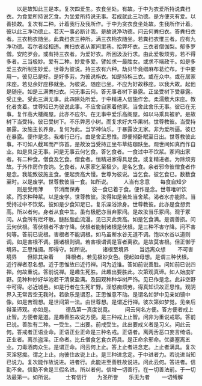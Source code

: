 <!-- { "loadSidebar": true } -->
　　以是故知此三是本。复次四爱生。衣食坐处。有故。于中为衣爱所持说粪扫衣。为食爱所持说乞食。为坐爱所持说无事。若成就此三功德。是方便灭有爱。以善损故。复次有二种。计着我行及我所作。于中为贪衣食坐处故。生我所作计着。彼以此三净功德止。若灭一事必断计我。是故说净功德。问云何粪扫衣。答粪扫衣者。三衣栴衣随坐。此粪扫衣三种所。满三衣栴衣随坐。若粪扫衣惟三者。应有九净功德。若尔者经相违。粪扫衣者从冢间里巷。拾弊坏衣。三衣者僧伽梨。郁多罗僧。安陀罗会。或有持三衣者。为爱好衣。所困汲汲行求。由此爱极烦劳。若不得多者。三当极妙。爱有二种。妙爱多爱。譬如求一最胜女。或求不端政千。如是多爱三衣所制生妙爱。世尊为彼说。持三衣有六种。劫贝毕竟缯麻布葛纻布。于中要用一。彼见已是好。是好多劳。为彼说栴衣。如是持栴三衣。或在众中。或在居家床座。若见余好座移就坐。为彼说。随座已坐。不应为好故移座。以我大故。起他是随座。如是三满粪扫衣。问无事云何。答无事者树下暴露。正坐受树下受暴露。受正坐。受此三满无事。此四除处所爱。于中精进人信施作舍。柔濡敷大床座。教化者贪着。世尊知已为彼说此事。不应舍自家着他家。当舍此舍乐无事。彼已在无事。复作高大楼阁屋。此亦不应尔。在无事中爱乐高阁屋。如以马乘具被驴。是故树下当受持。彼已受树下。不乐弊恶小树。而复求好大华果树。世尊教彼。当受持暴露。汝施主长养身。复何为此。当学神仙乐。于暴露汝无家。非为爱所逼。彼已在暴露。便作是念。我难行已行。由是舍正思惟。即便倾卧眠至日出。世尊教彼此事。不可如人截耳而严饰首。是故汝当受持正坐布草结跏趺坐。观世间如真而作自业。如是具足无事。问是无事云何乞食。答乞食者。一食过中不饮浆。冢间出家者。有二种食。僧食及乞食。僧食者。恒精进家得具足食。或复精进者。为除烦劳故。于外作房作食饷。乞食者。从家家乞至极少。是名乞食。余者邪命彼僧食者作是念。我能致彼施主食。便起贡高大慢。世尊为彼说。当乞食。彼乞食已。数数食至时。以是废学。世尊教彼当一食。如所说。
　　人当有念意　　每食自知少
　　则是受用薄　　节消而保寿
　　彼一食已着于食。便作是念。世尊唯听饮浆。而求种种浆。以是废学。世尊教彼。汝得如是苦处当舍浆。渴者水亦能除。当受持过中不饮浆。彼如是少食知足已。复乐澡浴涂身。世尊教彼。此亦是食想贡高。所以者何。身者从食中生。虽有极肥亦当弃冢间。是故汝当乐冢间。观于冢问。从食所有烂坏散。膖胀脂血流漫。见已灭此贡高。如是乞食满。是谓善损。问云何伏根。答伏根者不害守降。伏根者能制诸根是伏根。是三种不害守降。问不害何等。答前已说根。害根者不能调根。如马虽断水谷无道不调。饱以水谷以道则调。如是害根不调。摄诸根则调。若害根谓调是盲者离欲。是故莫害根。但正御于境界。正思惟摄。即得守。如所说。
　　诸根至境界　　当远离众想
　　不可害境界　　但除其染着
　　降根者。若见极妙女色。便起如母想。是谓三种伏根。近行禅者忍名想。近于思惟故曰近行禅。问为近谁。答如前说善胜。问如前已说四禅。何故重说。答前说禅。是趣生死胜。此趣出要胜此。次第观真谛。如人始度旷野。见种种妙好华池若干清泉盈满。及园观种种华树严饰。见已作是念。此非空野中可得。必近城邑。如是行者在生死旷野。淫怒痴烦劳。得真知识故正思惟。观阴界入无常苦空无我时。若欲乐是谓忍。正思惟意不动。是谓名如梦中见亲如镜中像。如是苦观想。是世间第一法。由世尊想。是谓近行禅。彼次第如梦觉。见亲后得圣谛观。亦如是。
　　德品第一真度说竟。
　　问云何名方便。答方便者戒上止智。方便者是道。是趣善胜故说方便。是三种戒上止智。问非为重说戒耶。答前已说。善胜有二种。一受生。二出要。前戒受生。此出要戒义者是习义。问此云何。答戒者正语业命。正语正业正命是三种名戒。正语者。离两舌恶口妄言绮语。正业者。离杀盗淫。正命者。比丘僧食乞食衣药具。是正命余邪命。优婆塞离五业。刀毒酒肉众生。是谓正命。问云何上止。答上止者进念定。上止者满具。复次灭淫怒痴。谓之上止。向彼住故说上止。是三种进念定。于中进者力。若说进当知已说力。复次能作故说进。进者行。此能进至善胜故说进。问此云何。答进者。信勤不舍。信勤不舍是三假名进。所以者何。信增一切善行。在一切善法前。于一切法最第一。如所说。
　　士有信行　　为圣所誉　　乐无为者
　　一切缚解

